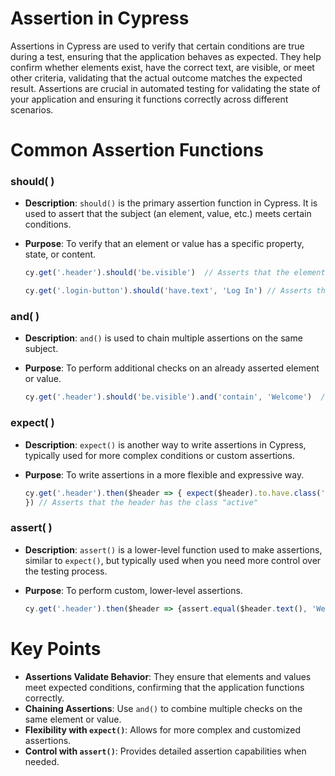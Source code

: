 
# **Assertion in Cypress**

Assertions in Cypress are used to verify that certain conditions are true during a test, ensuring that the application behaves as expected. They help confirm whether elements exist, have the correct text, are visible, or meet other criteria, validating that the actual outcome matches the expected result. Assertions are crucial in automated testing for validating the state of your application and ensuring it functions correctly across different scenarios.


# **Common Assertion Functions**

### should( )

- **Description**: `should()` is the primary assertion function in Cypress. It is used to assert that the subject (an element, value, etc.) meets certain conditions.
-   **Purpose**: To verify that an element or value has a specific property, state, or content.

	```javascript
	cy.get('.header').should('be.visible')  // Asserts that the element with class "header" is visible
	
	cy.get('.login-button').should('have.text', 'Log In') // Asserts that the button has the text "Log In"
	```


### and( )
-   **Description**: `and()` is used to chain multiple assertions on the same subject.
-   **Purpose**: To perform additional checks on an already asserted element or value.

	```javascript
	cy.get('.header').should('be.visible').and('contain', 'Welcome')  // Asserts that the element is visible and contains the text "Welcome"
	```

### expect( )

-   **Description**: `expect()` is another way to write assertions in Cypress, typically used for more complex conditions or custom assertions.
-   **Purpose**: To write assertions in a more flexible and expressive way.

	```javascript
	cy.get('.header').then($header => { expect($header).to.have.class('active')  
	}) // Asserts that the header has the class "active"
	```

### assert( )

-   **Description**: `assert()` is a lower-level function used to make assertions, similar to `expect()`, but typically used when you need more control over the testing process.
-   **Purpose**: To perform custom, lower-level assertions.


	```javascript
	cy.get('.header').then($header => {assert.equal($header.text(), 'Welcome', 'Header text is "Welcome"')}) // Asserts that the header text is exactly "Welcome"
	```


# **Key Points**


-   **Assertions Validate Behavior**: They ensure that elements and values meet expected conditions, confirming that the application functions correctly.
-   **Chaining Assertions**: Use `and()` to combine multiple checks on the same element or value.
-   **Flexibility with `expect()`**: Allows for more complex and customized assertions.
-   **Control with `assert()`**: Provides detailed assertion capabilities when needed.
<!--stackedit_data:
eyJoaXN0b3J5IjpbMTg0MjgzNDgzMCwtNTIxNjY2OTZdfQ==
-->